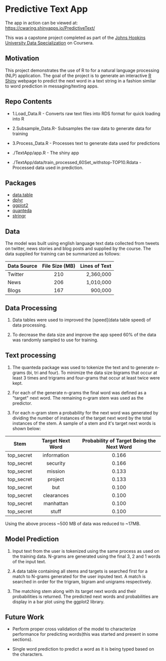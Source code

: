 # Predictive Text App

The app in action can be viewed at: https://cwaring.shinyapps.io/PredictiveText/

This was a capstone project completed as part of the [Johns Hopkins University Data Specialization](https://www.coursera.org/specializations/jhu-data-science) on Coursera.

## Motivation

This project demonstrates the use of R to for a natural language processing (NLP) application.  The goal of the project is to generate an interactive [R Shiny](https://shiny.rstudio.com) webpage to predict the next word in a text string in a fashion similar to word prediction in messaging/texting apps.

## Repo Contents
* 1.Load_Data.R - Converts raw text files into RDS format for quick loading into R

* 2.Subsample_Data.R- Subsamples the raw data to generate data for training

* 3.Process_Data.R - Processes text to generate data used for predictions

* ./TextApp/app.R - The shiny app

* ./TextApp/data/train_processed_60Set_withstop-TOP10.Rdata - Processed data used in prediction.

## Packages

* [data.table](https://cran.r-project.org/web/packages/data.table/index.html)
* [dplyr](https://cran.r-project.org/web/packages/dplyr/index.html)
* [ggplot2](http://ggplot2.org)
* [quanteda](https://cran.r-project.org/web/packages/quanteda/index.html)
* [stringr](https://cran.r-project.org/web/packages/stringr/index.html)

## Data
The model was built using english language text data collected from tweets on twitter, news stories and blog posts and supplied by the course.  The data supplied for training can be summarized as follows:

| Data Source   | File Size (MB)    | Lines of Text|
| ------------- |:-------------:| -----:|
| Twitter      | 210 | 2,360,000 |
| News      | 206      |   1,010,000 |
| Blogs | 167      |    900,000 |

## Data Processing
1. Data tables were used to improved the [speed](data table speed) of data processing.

2. To decrease the data size and improve the app speed 60% of the data was randomly sampled to use for training.

## Text processing
1. The quanteda package was used to tokenize the text and to generate n-grams (bi, tri and four).  To minimize the data size bigrams that occur at least 3 times and trigrams and four-grams that occur at least twice were kept.

2.  For each of the generate n-grams the final word was defined as a "target" next word. The remaining n-gram stem was used as the predictor.

3.  For each n-gram stem a probability for the next word was generated by dividing the number of instances of the target next word by the total instances of the stem.  A sample of a stem and it's target next words is shown below:

| Stem   | Target Next Word    | Probability of Target Being the Next Word|
|:-------------:|:-------------:|:-----:|
| top_secret      | information | 0.166 |
| top_secret      | security      |   0.166 |
| top_secret | mission      |    0.133 |
| top_secret | project      |    0.133 |
| top_secret | but      |    0.100 |
| top_secret | clearances      |    0.100 |
| top_secret | manhattan      |    0.100 |
| top_secret | stuff      |    0.100 |      

Using the above process ~500 MB of data was reduced to ~17MB.

## Model Prediction

1. Input text from the user is tokenized using the same process as used on the training data.  N-grams are generated using the final 3, 2 and 1 words of the input text.

2.  A data table containing all stems and targets is searched first for a match to N-grams generated for the user inputed text.   A match is searched in order for the trigram, bigram and unigrams respectively.

3.  The matching stem along with its target next words and their probabilities is returned.  The predicted next words and probabilities are display in a bar plot using the ggplot2 library.

## Future Work

* Perform proper cross validation of the model to characterize performance for predicting words(this was started and present in some sections).

* Single word prediction to predict a word as it is being typed based on the characters.
